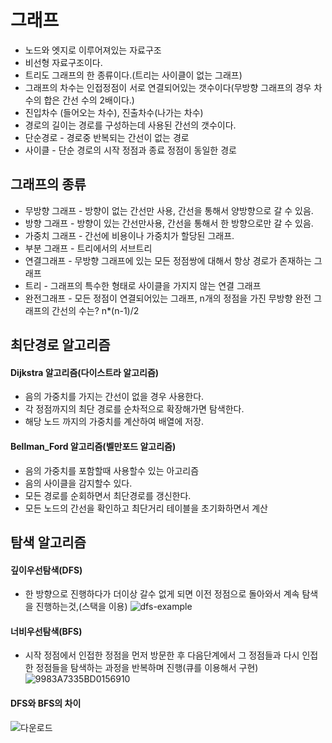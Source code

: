 # 그래프
- 노드와 엣지로 이루어져있는 자료구조
- 비선형 자료구조이다.
- 트리도 그래프의 한 종류이다.(트리는 사이클이 없는 그래프)
- 그래프의 차수는 인접정점이 서로 연결되어있는 갯수이다(무방향 그래프의 경우 차수의 합은 간선 수의 2배이다.)
- 진입차수 (들어오는 차수), 진출차수(나가는 차수)
- 경로의 길이는 경로를 구성하는데 사용된 간선의 갯수이다.
- 단순경로 - 경로중 반복되는 간선이 없는 경로
- 사이클 - 단순 경로의 시작 정점과 종료 정점이 동일한 경로
## 그래프의 종류
- 무방향 그래프 - 방향이 없는 간선만 사용, 간선을 통해서 양방향으로 갈 수 있음.
- 방향 그래프 - 방향이 있는 간선만사용, 간선을 통해서 한 방향으로만 갈 수 있음.
- 가중치 그래프 - 간선에 비용이나 가중치가 할당된 그래프.
- 부분 그래프 - 트리에서의 서브트리
- 연결그래프 - 무방향 그래프에 있는 모든 정점쌍에 대해서 항상 경로가 존재하는 그래프
- 트리 - 그래프의 특수한 형태로 사이클을 가지지 않는 연결 그래프
- 완전그래프 - 모든 정점이 연결되어있는 그래프, n개의 정점을 가진 무방향 완전 그래프의 간선의 수는? n*(n-1)/2
## 최단경로 알고리즘
#### Dijkstra 알고리즘(다이스트라 알고리즘)
- 음의 가중치를 가지는 간선이 없을 경우 사용한다.
- 각 정점까지의 최단 경로를 순차적으로 확장해가면 탐색한다.
- 해당 노드 까지의 가중치를 계산하여 배열에 저장.
#### Bellman_Ford 알고리즘(벨만포드 알고리즘)
- 음의 가중치를 포함할때 사용할수 있는 아고리즘
- 음의 사이클을 감지할수 있다.
- 모든 경로를 순회하면서 최단경로를 갱신한다.
- 모든 노드의 간선을 확인하고 최단거리 테이블을 초기화하면서 계산
## 탐색 알고리즘
#### 깊이우선탐색(DFS)
- 한 방향으로 진행하다가 더이상 갈수 없게 되면 이전 정점으로 돌아와서 계속 탐색을 진행하는것,(스택을 이용)
 ![dfs-example](https://github.com/gmcc0713/Study/assets/59678097/9e11fcda-600c-4c6c-bdbd-9a392fd3458a)
#### 너비우선탐색(BFS)
- 시작 정점에서 인접한 정점을 먼저 방문한 후 다음단계에서 그 정점들과 다시 인접한 정점들을 탐색하는 과정을 반복하며 진행(큐를 이용해서 구현)
![9983A7335BD0156910](https://github.com/gmcc0713/Study/assets/59678097/ef8de6f5-6645-45c1-8c92-81e0156d5bd9)

#### DFS와 BFS의 차이
![다운로드](https://github.com/gmcc0713/Study/assets/59678097/f3c0cc5f-f27d-405a-bee4-2c40fb6d1fe3)
